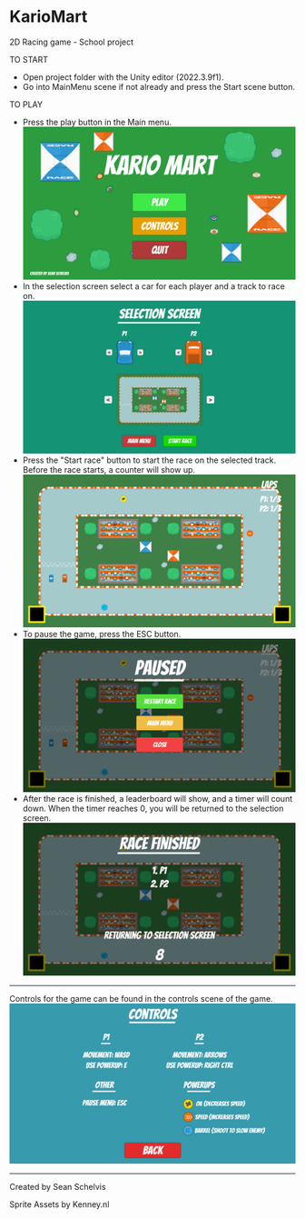 # KarioMart
2D Racing game - School project

TO START
- Open project folder with the Unity editor (2022.3.9f1).
- Go into MainMenu scene if not already and press the Start scene button.

TO PLAY
- Press the play button in the Main menu.
![Main Menu](GameImages/MainMenu.png)
- In the selection screen select a car for each player and a track to race on.
![Selection Screen](GameImages/SelectionScreen.png)
- Press the "Start race" button to start the race on the selected track. 
  Before the race starts, a counter will show up.
![Track 1](GameImages/Track1.png)
- To pause the game, press the ESC button.
![Pause Menu](GameImages/PauseMenu.png)
- After the race is finished, a leaderboard will show, and a timer will count down. 
  When the timer reaches 0, you will be returned to the selection screen.
![Leaderboard](GameImages/Leaderboard.png)

---

Controls for the game can be found in the controls scene of the game.
![Controls](GameImages/Controls.png)

---

Created by Sean Schelvis 

Sprite Assets by Kenney.nl